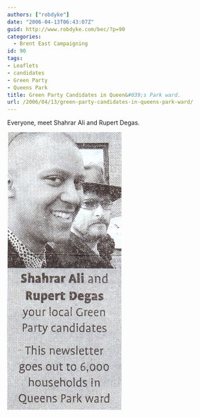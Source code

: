 ```yaml
---
authors: ["robdyke"]
date: "2006-04-13T06:43:07Z"
guid: http://www.robdyke.com/bec/?p=90
categories:
  - Brent East Campaigning
id: 90
tags:
- Leaflets
- candidates
- Green Party
- Queens Park
title: Green Party Candidates in Queen&#039;s Park ward.
url: /2006/04/13/green-party-candidates-in-queens-park-ward/
---
```

Everyone, meet Shahrar Ali and Rupert Degas.

<a id="p89" rel="attachment" class="imagelink" title="Green Party Candidates, Queen's Park" href="http://www.robdyke.com/bec/?attachment_id=89"><img id="image89" alt="Green Party Candidates, Queen's Park" src="/pubfiles/2006/04/green_qp_candidates.jpg" /></a>